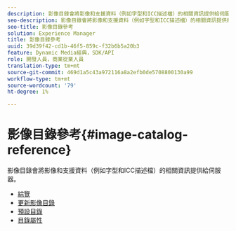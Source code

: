 ```yaml
---
description: 影像目錄會將影像和支援資料（例如字型和ICC描述檔）的相關資訊提供給伺服器。
seo-description: 影像目錄會將影像和支援資料（例如字型和ICC描述檔）的相關資訊提供給伺服器。
seo-title: 影像目錄參考
solution: Experience Manager
title: 影像目錄參考
uuid: 39d39f42-cd1b-46f5-859c-f32b6b5a20b3
feature: Dynamic Media經典，SDK/API
role: 開發人員，商業從業人員
translation-type: tm+mt
source-git-commit: 469d1a5c43a972116a8a2efb0de5708800130a99
workflow-type: tm+mt
source-wordcount: '79'
ht-degree: 1%

---
```



# 影像目錄參考{#image-catalog-reference}

影像目錄會將影像和支援資料（例如字型和ICC描述檔）的相關資訊提供給伺服器。

* [綜覽](/help/aem-is-ir-api/is-api/image-catalog/image-serving-api-ref/c-image-catalog-reference/c-overview/c-overview.md)
* [更新影像目錄](/help/aem-is-ir-api/is-api/image-catalog/image-serving-api-ref/c-image-catalog-reference/c-overview/c-updating-image-catalogs.md)
* [預設目錄](/help/aem-is-ir-api/is-api/image-catalog/image-serving-api-ref/c-image-catalog-reference/c-overview/c-default-catalog.md)
* [目錄屬性](/help/aem-is-ir-api/is-api/image-catalog/image-serving-api-ref/c-image-catalog-reference/c-overview/c-catalog-attributes/c-catalog-attributes.md)
